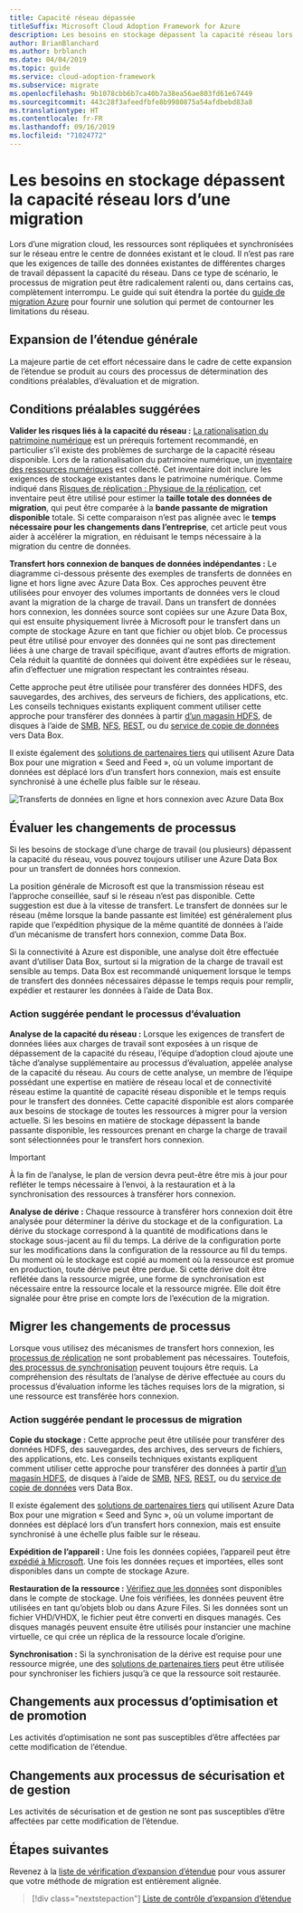 ```yaml
---
title: Capacité réseau dépassée
titleSuffix: Microsoft Cloud Adoption Framework for Azure
description: Les besoins en stockage dépassent la capacité réseau lors d’une migration.
author: BrianBlanchard
ms.author: brblanch
ms.date: 04/04/2019
ms.topic: guide
ms.service: cloud-adoption-framework
ms.subservice: migrate
ms.openlocfilehash: 9b1078cbb6b7ca40b7a38ea56ae803fd61e67449
ms.sourcegitcommit: 443c28f3afeedfbfe8b9980875a54afdbebd83a8
ms.translationtype: HT
ms.contentlocale: fr-FR
ms.lasthandoff: 09/16/2019
ms.locfileid: "71024772"
---
```

# <a name="storage-requirements-exceed-network-capacity-during-a-migration-effort"></a>Les besoins en stockage dépassent la capacité réseau lors d’une migration

Lors d’une migration cloud, les ressources sont répliquées et synchronisées sur le réseau entre le centre de données existant et le cloud. Il n’est pas rare que les exigences de taille des données existantes de différentes charges de travail dépassent la capacité du réseau. Dans ce type de scénario, le processus de migration peut être radicalement ralenti ou, dans certains cas, complètement interrompu. Le guide qui suit étendra la portée du [guide de migration Azure](../azure-migration-guide/index.md) pour fournir une solution qui permet de contourner les limitations du réseau.

## <a name="general-scope-expansion"></a>Expansion de l’étendue générale

La majeure partie de cet effort nécessaire dans le cadre de cette expansion de l’étendue se produit au cours des processus de détermination des conditions préalables, d’évaluation et de migration.

## <a name="suggested-prerequisites"></a>Conditions préalables suggérées

**Valider les risques liés à la capacité du réseau :** [La rationalisation du patrimoine numérique](../../digital-estate/rationalize.md) est un prérequis fortement recommandé, en particulier s’il existe des problèmes de surcharge de la capacité réseau disponible. Lors de la rationalisation du patrimoine numérique, un [inventaire des ressources numériques](../../digital-estate/inventory.md) est collecté. Cet inventaire doit inclure les exigences de stockage existantes dans le patrimoine numérique. Comme indiqué dans [Risques de réplication : Physique de la réplication](../migration-considerations/migrate/replicate.md#replication-risks---physics-of-replication), cet inventaire peut être utilisé pour estimer la **taille totale des données de migration**, qui peut être comparée à la **bande passante de migration disponible** totale. Si cette comparaison n’est pas alignée avec le **temps nécessaire pour les changements dans l’entreprise**, cet article peut vous aider à accélérer la migration, en réduisant le temps nécessaire à la migration du centre de données.

**Transfert hors connexion de banques de données indépendantes :** Le diagramme ci-dessous présente des exemples de transferts de données en ligne et hors ligne avec Azure Data Box. Ces approches peuvent être utilisées pour envoyer des volumes importants de données vers le cloud avant la migration de la charge de travail. Dans un transfert de données hors connexion, les données source sont copiées sur une Azure Data Box, qui est ensuite physiquement livrée à Microsoft pour le transfert dans un compte de stockage Azure en tant que fichier ou objet blob. Ce processus peut être utilisé pour envoyer des données qui ne sont pas directement liées à une charge de travail spécifique, avant d’autres efforts de migration. Cela réduit la quantité de données qui doivent être expédiées sur le réseau, afin d’effectuer une migration respectant les contraintes réseau.

Cette approche peut être utilisée pour transférer des données HDFS, des sauvegardes, des archives, des serveurs de fichiers, des applications, etc. Les conseils techniques existants expliquent comment utiliser cette approche pour transférer des données à partir [d’un magasin HDFS](https://docs.microsoft.com/azure/storage/blobs/data-lake-storage-migrate-on-premises-hdfs-cluster), de disques à l’aide de [SMB](https://docs.microsoft.com/azure/databox/data-box-deploy-copy-data), [NFS](https://docs.microsoft.com/azure/databox/data-box-deploy-copy-data-via-nfs), [REST](https://docs.microsoft.com/azure/databox/data-box-deploy-copy-data-via-rest), ou du [service de copie de données](https://docs.microsoft.com/azure/databox/data-box-deploy-copy-data-via-copy-service) vers Data Box.

Il existe également des [solutions de partenaires tiers](https://azuremarketplace.microsoft.com/campaigns/databox/azure-data-box) qui utilisent Azure Data Box pour une migration « Seed and Feed », où un volume important de données est déplacé lors d’un transfert hors connexion, mais est ensuite synchronisé à une échelle plus faible sur le réseau.

![Transferts de données en ligne et hors connexion avec Azure Data Box](../../_images/migrate/databox.png)

## <a name="assess-process-changes"></a>Évaluer les changements de processus

Si les besoins de stockage d’une charge de travail (ou plusieurs) dépassent la capacité du réseau, vous pouvez toujours utiliser une Azure Data Box pour un transfert de données hors connexion.

La position générale de Microsoft est que la transmission réseau est l’approche conseillée, sauf si le réseau n’est pas disponible. Cette suggestion est due à la vitesse de transfert. Le transfert de données sur le réseau (même lorsque la bande passante est limitée) est généralement plus rapide que l’expédition physique de la même quantité de données à l’aide d’un mécanisme de transfert hors connexion, comme Data Box.

Si la connectivité à Azure est disponible, une analyse doit être effectuée avant d’utiliser Data Box, surtout si la migration de la charge de travail est sensible au temps. Data Box est recommandé uniquement lorsque le temps de transfert des données nécessaires dépasse le temps requis pour remplir, expédier et restaurer les données à l’aide de Data Box.

### <a name="suggested-action-during-the-assess-process"></a>Action suggérée pendant le processus d’évaluation

**Analyse de la capacité du réseau :** Lorsque les exigences de transfert de données liées aux charges de travail sont exposées à un risque de dépassement de la capacité du réseau, l’équipe d’adoption cloud ajoute une tâche d’analyse supplémentaire au processus d’évaluation, appelée analyse de la capacité du réseau. Au cours de cette analyse, un membre de l’équipe possédant une expertise en matière de réseau local et de connectivité réseau estime la quantité de capacité réseau disponible et le temps requis pour le transfert des données. Cette capacité disponible est alors comparée aux besoins de stockage de toutes les ressources à migrer pour la version actuelle. Si les besoins en matière de stockage dépassent la bande passante disponible, les ressources prenant en charge la charge de travail sont sélectionnées pour le transfert hors connexion.

> [!IMPORTANT]
> À la fin de l’analyse, le plan de version devra peut-être être mis à jour pour refléter le temps nécessaire à l’envoi, à la restauration et à la synchronisation des ressources à transférer hors connexion.

**Analyse de dérive :** Chaque ressource à transférer hors connexion doit être analysée pour déterminer la dérive du stockage et de la configuration. La dérive du stockage correspond à la quantité de modifications dans le stockage sous-jacent au fil du temps. La dérive de la configuration porte sur les modifications dans la configuration de la ressource au fil du temps. Du moment où le stockage est copié au moment où la ressource est promue en production, toute dérive peut être perdue. Si cette dérive doit être reflétée dans la ressource migrée, une forme de synchronisation est nécessaire entre la ressource locale et la ressource migrée. Elle doit être signalée pour être prise en compte lors de l’exécution de la migration.

## <a name="migrate-process-changes"></a>Migrer les changements de processus

Lorsque vous utilisez des mécanismes de transfert hors connexion, les [processus de réplication](../migration-considerations/migrate/replicate.md) ne sont probablement pas nécessaires. Toutefois, [des processus de synchronisation](../migration-considerations/migrate/replicate.md) peuvent toujours être requis. La compréhension des résultats de l’analyse de dérive effectuée au cours du processus d’évaluation informe les tâches requises lors de la migration, si une ressource est transférée hors connexion.

### <a name="suggested-action-during-the-migrate-process"></a>Action suggérée pendant le processus de migration

**Copie du stockage :** Cette approche peut être utilisée pour transférer des données HDFS, des sauvegardes, des archives, des serveurs de fichiers, des applications, etc. Les conseils techniques existants expliquent comment utiliser cette approche pour transférer des données à partir [d’un magasin HDFS](https://docs.microsoft.com/azure/storage/blobs/data-lake-storage-migrate-on-premises-hdfs-cluster), de disques à l’aide de [SMB](https://docs.microsoft.com/azure/databox/data-box-deploy-copy-data), [NFS](https://docs.microsoft.com/azure/databox/data-box-deploy-copy-data-via-nfs), [REST](https://docs.microsoft.com/azure/databox/data-box-deploy-copy-data-via-rest), ou du [service de copie de données](https://docs.microsoft.com/azure/databox/data-box-deploy-copy-data-via-copy-service) vers Data Box.

Il existe également des [solutions de partenaires tiers](https://azuremarketplace.microsoft.com/campaigns/databox/azure-data-box) qui utilisent Azure Data Box pour une migration « Seed and Sync », où un volume important de données est déplacé lors d’un transfert hors connexion, mais est ensuite synchronisé à une échelle plus faible sur le réseau.

**Expédition de l’appareil :** Une fois les données copiées, l’appareil peut être [expédié à Microsoft](https://docs.microsoft.com/azure/databox/data-box-deploy-picked-up). Une fois les données reçues et importées, elles sont disponibles dans un compte de stockage Azure.

**Restauration de la ressource :** [Vérifiez que les données](https://docs.microsoft.com/azure/databox/data-box-deploy-picked-up#verify-data-upload-to-azure) sont disponibles dans le compte de stockage. Une fois vérifiées, les données peuvent être utilisées en tant qu’objets blob ou dans Azure Files. Si les données sont un fichier VHD/VHDX, le fichier peut être converti en disques managés. Ces disques managés peuvent ensuite être utilisés pour instancier une machine virtuelle, ce qui crée un réplica de la ressource locale d’origine.

**Synchronisation :** Si la synchronisation de la dérive est requise pour une ressource migrée, une des [solutions de partenaires tiers](https://azuremarketplace.microsoft.com/campaigns/databox/azure-data-box) peut être utilisée pour synchroniser les fichiers jusqu’à ce que la ressource soit restaurée.

## <a name="optimize-and-promote-process-changes"></a>Changements aux processus d’optimisation et de promotion

Les activités d’optimisation ne sont pas susceptibles d’être affectées par cette modification de l’étendue.

## <a name="secure-and-manage-process-changes"></a>Changements aux processus de sécurisation et de gestion

Les activités de sécurisation et de gestion ne sont pas susceptibles d’être affectées par cette modification de l’étendue.

## <a name="next-steps"></a>Étapes suivantes

Revenez à la [liste de vérification d’expansion d’étendue](./index.md) pour vous assurer que votre méthode de migration est entièrement alignée.

> [!div class="nextstepaction"]
> [Liste de contrôle d’expansion d’étendue](./index.md)
